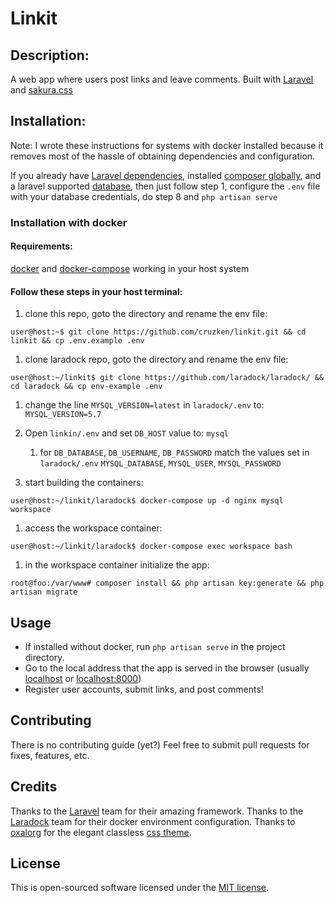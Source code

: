 # Linkit

## Description:
A web app where users post links and leave comments.  Built with [Laravel](http://www.laravel.com) and [sakura.css](https://github.com/oxalorg/sakura)

## Installation:
Note: I wrote these instructions for systems with docker installed because it removes most of the hassle of obtaining dependencies and configuration.

If you already have [Laravel dependencies](https://laravel.com/docs/5.6#server-requirements), installed [composer globally](https://getcomposer.org/doc/00-intro.md#globally), and a laravel supported [database](https://laravel.com/docs/5.6/database#introduction), 
then just follow step 1, configure the `.env` file with your database credentials, do step 8 and `php artisan serve`

### Installation with docker
#### Requirements:
[docker](https://docs.docker.com/install/) and [docker-compose](https://docs.docker.com/compose/install/) working in your host system

#### Follow these steps in your host terminal:
1. clone this repo, goto the directory and rename the env file: 
```console
user@host:~$ git clone https://github.com/cruzken/linkit.git && cd linkit && cp .env.example .env
```

1. clone laradock repo, goto the directory and rename the env file:
```console
user@host:~/linkit$ git clone https://github.com/laradock/laradock/ && cd laradock && cp env-example .env
```

1. change the line `MYSQL_VERSION=latest` in `laradock/.env` to: `MYSQL_VERSION=5.7`

1. Open `linkin/.env` and set `DB_HOST` value to:
`mysql`
    1. for `DB_DATABASE`, `DB_USERNAME`, `DB_PASSWORD` match the values set in `laradock/.env`
    `MYSQL_DATABASE`, `MYSQL_USER`, `MYSQL_PASSWORD`

1. start building the containers:
```console
user@host:~/linkit/laradock$ docker-compose up -d nginx mysql workspace
```

1. access the workspace container:
```console
user@host:~/linkit/laradock$ docker-compose exec workspace bash
```

1. in the workspace container initialize the app:
```console
root@foo:/var/www# composer install && php artisan key:generate && php artisan migrate
```

## Usage
- If installed without docker, run `php artisan serve` in the project directory.
- Go to the local address that the app is served in the browser (usually [localhost](localhost) or [localhost:8000](localhost:8000))
- Register user accounts, submit links, and post comments!

## Contributing
There is no contributing guide (yet?) Feel free to submit pull requests for fixes, features, etc.

## Credits
Thanks to the [Laravel](http://www.laravel.com) team for their amazing framework.
Thanks to the [Laradock](http://laradock.io/) team for their docker environment configuration.
Thanks to [oxalorg](https://github.com/oxalorg) for the elegant classless [css theme](https://github.com/oxalorg/sakura).

## License
This is open-sourced software licensed under the [MIT license](https://opensource.org/licenses/MIT).